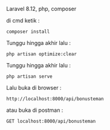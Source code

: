 Laravel 8.12, php, composer </br>

di cmd ketik :

```
composer install
```

Tunggu hingga akhir lalu :

```
php artisan optimize:clear
```

Tunggu hingga akhir lalu :

```
php artisan serve
```

Lalu buka di browser :

```
http://localhost:8000/api/bonusteman
```

atau buka di postman :

```
GET localhost:8000/api/bonusteman
```
